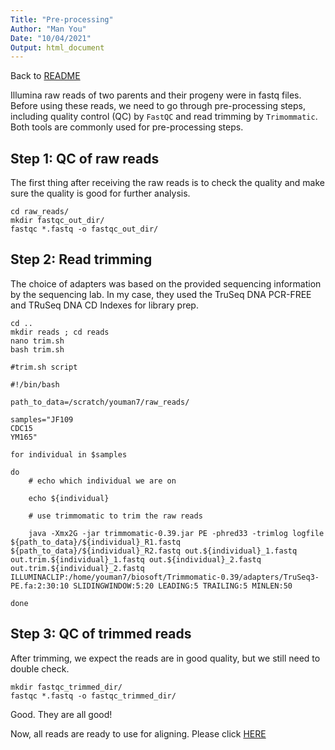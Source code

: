 ```yaml
---
Title: "Pre-processing"
Author: "Man You"
Date: "10/04/2021"
Output: html_document
---
```

Back to [README](https://github.com/manyou7/Bio722_project_genomic_variation/blob/c91fd598f8402dd878dc1f738ea72b85be88f4b8/README.md)

Illumina raw reads of two parents and their progeny were in fastq files. Before using these reads, we need to go through pre-processing steps, including quality control (QC) by ```FastQC``` and read trimming by ```Trimommatic```. Both tools are commonly used for pre-processing steps.

## Step 1: QC of raw reads

The first thing after receiving the raw reads is to check the quality and make sure the quality is good for further analysis.

```{bash}
cd raw_reads/
mkdir fastqc_out_dir/
fastqc *.fastq -o fastqc_out_dir/
```

## Step 2: Read trimming

The choice of adapters was based on the provided sequencing information by the sequencing lab. In my case, they used the TruSeq DNA PCR-FREE and TRuSeq DNA CD Indexes for library prep.

```{bash}
cd ..
mkdir reads ; cd reads
nano trim.sh
bash trim.sh
```

```{bash}
#trim.sh script

#!/bin/bash

path_to_data=/scratch/youman7/raw_reads/

samples="JF109
CDC15
YM165"

for individual in $samples

do
    # echo which individual we are on 
    
    echo ${individual}
    
    # use trimmomatic to trim the raw reads
    
    java -Xmx2G -jar trimmomatic-0.39.jar PE -phred33 -trimlog logfile 
${path_to_data}/${individual}_R1.fastq ${path_to_data}/${individual}_R2.fastq out.${individual}_1.fastq out.trim.${individual}_1.fastq out.${individual}_2.fastq out.trim.${individual}_2.fastq ILLUMINACLIP:/home/youman7/biosoft/Trimmomatic-0.39/adapters/TruSeq3-PE.fa:2:30:10 SLIDINGWINDOW:5:20 LEADING:5 TRAILING:5 MINLEN:50

done
```

## Step 3: QC of trimmed reads

After trimming, we expect the reads are in good quality, but we still need to double check. 

```{bash}
mkdir fastqc_trimmed_dir/
fastqc *.fastq -o fastqc_trimmed_dir/
```

Good. They are all good!

Now, all reads are ready to use for aligning. Please click [HERE](https://github.com/manyou7/Bio722_project_genomic_variation/blob/346ee8842927b17bb02dea023d0c9673bbc3098f/2_mapping.md)
